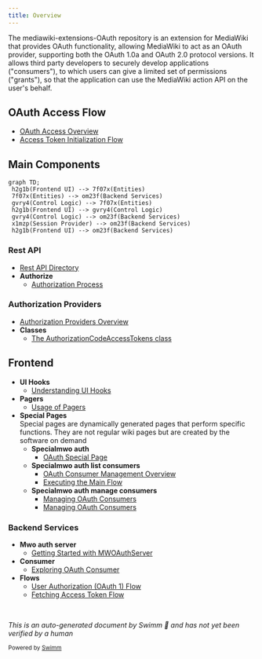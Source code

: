 ```yaml
---
title: Overview
---
```

The mediawiki-extensions-OAuth repository is an extension for MediaWiki that provides OAuth functionality, allowing MediaWiki to act as an OAuth provider, supporting both the OAuth 1.0a and OAuth 2.0 protocol versions. It allows third party developers to securely develop applications ("consumers"), to which users can give a limited set of permissions ("grants"), so that the application can use the MediaWiki action API on the user's behalf.

## OAuth Access Flow

- <SwmLink doc-title="OAuth Access Overview">[OAuth Access Overview](/.swm/oauth-access-overview.e7methbw.sw.md)</SwmLink>
- <SwmLink doc-title="Access Token Initialization Flow">[Access Token Initialization Flow](/.swm/access-token-initialization-flow.z9j73h48.sw.md)</SwmLink>

## Main Components

```mermaid
graph TD;
 h2g1b(Frontend UI) --> 7f07x(Entities)
 7f07x(Entities) --> om23f(Backend Services)
 gvry4(Control Logic) --> 7f07x(Entities)
 h2g1b(Frontend UI) --> gvry4(Control Logic)
 gvry4(Control Logic) --> om23f(Backend Services)
 x1mzp(Session Provider) --> om23f(Backend Services)
 h2g1b(Frontend UI) --> om23f(Backend Services)
```

### Rest API

- <SwmLink doc-title="Rest API Directory">[Rest API Directory](/.swm/rest-api-directory.nqwsx032.sw.md)</SwmLink>
- **Authorize**
  - <SwmLink doc-title="Authorization Process">[Authorization Process](/.swm/authorization-process.9o3bg6kk.sw.md)</SwmLink>

### Authorization Providers

- <SwmLink doc-title="Authorization Providers Overview">[Authorization Providers Overview](/.swm/authorization-providers-overview.tkjryjs1.sw.md)</SwmLink>
- **Classes**
  - <SwmLink doc-title="The AuthorizationCodeAccessTokens class">[The AuthorizationCodeAccessTokens class](/.swm/the-authorizationcodeaccesstokens-class.qv46n.sw.md)</SwmLink>

## Frontend

- **UI Hooks**
  - <SwmLink doc-title="Understanding UI Hooks">[Understanding UI Hooks](/.swm/understanding-ui-hooks.6l02vm1n.sw.md)</SwmLink>
- **Pagers**
  - <SwmLink doc-title="Usage of Pagers">[Usage of Pagers](/.swm/usage-of-pagers.9ae2nabu.sw.md)</SwmLink>
- **Special Pages**\
  Special pages are dynamically generated pages that perform specific functions. They are not regular wiki pages but are created by the software on demand
  - **Specialmwo auth**
    - <SwmLink doc-title="OAuth Special Page">[OAuth Special Page](/.swm/oauth-special-page.vil85yuk.sw.md)</SwmLink>
  - **Specialmwo auth list consumers**
    - <SwmLink doc-title="OAuth Consumer Management Overview">[OAuth Consumer Management Overview](/.swm/oauth-consumer-management-overview.dz3c4qi6.sw.md)</SwmLink>
    - <SwmLink doc-title="Executing the Main Flow">[Executing the Main Flow](/.swm/executing-the-main-flow.8teffz74.sw.md)</SwmLink>
  - **Specialmwo auth manage consumers**
    - <SwmLink doc-title="Managing OAuth Consumers">[Managing OAuth Consumers](/.swm/managing-oauth-consumers.7h2sg899.sw.md)</SwmLink>
    - <SwmLink doc-title="Managing OAuth Consumers">[Managing OAuth Consumers](/.swm/managing-oauth-consumers.z1h3ci5e.sw.md)</SwmLink>

### Backend Services

- **Mwo auth server**
  - <SwmLink doc-title="Getting Started with MWOAuthServer">[Getting Started with MWOAuthServer](/.swm/getting-started-with-mwoauthserver.eqe9tljl.sw.md)</SwmLink>
- **Consumer**
  - <SwmLink doc-title="Exploring OAuth Consumer">[Exploring OAuth Consumer](/.swm/exploring-oauth-consumer.q6znccic.sw.md)</SwmLink>
- **Flows**
  - <SwmLink doc-title="User Authorization (OAuth 1) Flow">[User Authorization (OAuth 1) Flow](/.swm/user-authorization-oauth-1-flow.y0vmfsb7.sw.md)</SwmLink>
  - <SwmLink doc-title="Fetching Access Token Flow">[Fetching Access Token Flow](/.swm/fetching-access-token-flow.8r4p0vp3.sw.md)</SwmLink>

&nbsp;

*This is an auto-generated document by Swimm 🌊 and has not yet been verified by a human*

<SwmMeta version="3.0.0" repo-id="Z2l0aHViJTNBJTNBbWVkaWF3aWtpLWV4dGVuc2lvbnMtT0F1dGglM0ElM0FTd2ltbS1EZW1v" repo-name="mediawiki-extensions-OAuth"><sup>Powered by [Swimm](https://app.swimm.io/)</sup></SwmMeta>

